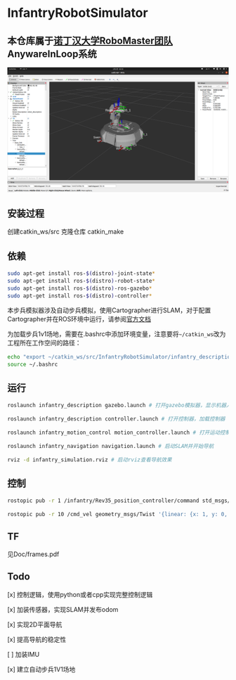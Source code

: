 # InfantryRobotSimulator


## 本仓库属于[诺丁汉大学RoboMaster团队](https://github.com/UoN-Lancet)AnywareInLoop系统

![avatar](./doc/1.png)
## 安装过程
创建catkin_ws/src
克隆仓库
catkin_make

## 依赖
```bash
sudo apt-get install ros-$(distro)-joint-state* 
sudo apt-get install ros-$(distro)-robot-state* 
sudo apt-get install ros-$(distro)-ros-gazebo*
sudo apt-get install ros-$(distro)-controller*
```

本步兵模拟器涉及自动步兵模拟，使用Cartographer进行SLAM，对于配置Cartographer并在ROS环境中运行，请参阅[官方文档](https://google-cartographer-ros.readthedocs.io/en/latest/compilation.html)

为加载步兵1v1场地，需要在.bashrc中添加环境变量，注意要将`~/catkin_ws`改为工程所在工作空间的路径：
```bash
echo "export ~/catkin_ws/src/InfantryRobotSimulator/infantry_description/world" >> ~/.bashrc
source ~/.bashrc
```

## 运行

```bash
roslaunch infantry_description gazebo.launch # 打开gazebo模拟器，显示机器人
```

```bash
roslaunch infantry_description controller.launch # 打开控制器，加载控制器
```

```bash
roslaunch infantry_motion_control motion_controller.launch # 打开运动控制节点
```

```bash
roslaunch infantry_navigation navigation.launch # 启动SLAM并开始导航
```

```bash
rviz -d infantry_simulation.rviz # 启动rviz查看导航效果
```

## 控制
```bash
rostopic pub -r 1 /infantry/Rev35_position_controller/command std_msgs/Float64 "data: 3.1416" # Rev35是中层对地盘的旋转轴，其他轴对应关系在xarco中可以查到
```

```bash
rostopic pub -r 10 /cmd_vel geometry_msgs/Twist '{linear: {x: 1, y: 0, z: 0}, angular: {x: 0, y: 0, z: 0}}' # 朝云台指向前进
```


## TF
见Doc/frames.pdf

## Todo
[x] 控制逻辑，使用python或者cpp实现完整控制逻辑

[x] 加装传感器，实现SLAM并发布odom

[x] 实现2D平面导航

[x] 提高导航的稳定性

[ ] 加装IMU

[x] 建立自动步兵1V1场地
